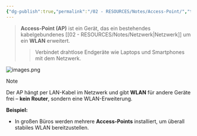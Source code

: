 ```yaml
---
{"dg-publish":true,"permalink":"/02 - RESOURCES/Notes/Access-Point/","tags":["netzwerk"],"noteIcon":"","updated":"2025-03-18T16:25:14.000+01:00"}
---
```


>**Access-Point (AP)** ist ein Gerät, das ein bestehendes kabelgebundenes [[02 - RESOURCES/Notes/Netzwerk\|Netzwerk]] um ein **WLAN** erweitert. 
>>Verbindet drahtlose Endgeräte wie Laptops und Smartphones mit dem Netzwerk.

![images.png](/img/user/02%20-%20RESOURCES/Files/images.png)

> [!note]  
> Der AP hängt per LAN-Kabel im Netzwerk und gibt **WLAN** für andere Geräte frei – **kein Router**, sondern eine WLAN-Erweiterung.

**Beispiel:**

- In großen Büros werden mehrere **Access-Points** installiert, um überall stabiles WLAN bereitzustellen.